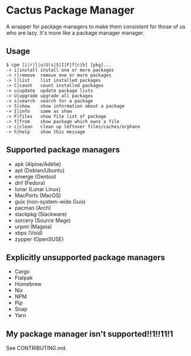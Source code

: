 # Cactus Package Manager
A wrapper for package managers to make them consistent for those of us who are
lazy. It's more like a package manager manager.

## Usage

```
$ cpm [i|r|l|u|U|s|S|I|F|f|c|h] [pkg]...
-> i|install install one or more packages
-> r|remove  remove one or more packages
-> l|list    list installed packages
-> C|count   count installed packages
-> u|update  update package lists
-> U|upgrade upgrade all packages
-> s|search  search for a package
-> S|show    show information about a package
-> I|info    same as show
-> F|files   show file list of package
-> f|from    show package which owns a file
-> c|clean   clean up leftover files/caches/orphans
-> h|help    show this message
```

## Supported package managers

- apk (Alpine/Adélie)
- apt (Debian/Ubuntu)
- emerge (Gentoo)
- dnf (Fedora)
- lunar (Lunar Linux)
- MacPorts (MacOS)
- guix (non-system-wide Guix)
- pacman (Arch)
- slackpkg (Slackware)
- sorcery (Source Mage)
- urpmi (Mageia)
- xbps (Void)
- zypper (OpenSUSE)

## Explicitly unsupported package managers

- Cargo
- Flatpak
- Homebrew
- Nix
- NPM
- Pip
- Snap
- Yarn

## My package manager isn't supported!!1!!11!1

See CONTRIBUTING.md.
